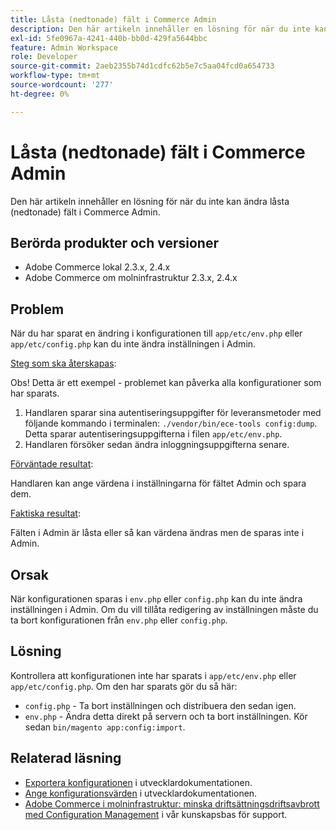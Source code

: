 ```yaml
---
title: Låsta (nedtonade) fält i Commerce Admin
description: Den här artikeln innehåller en lösning för när du inte kan ändra fält i Commerce Admin.
exl-id: 5fe0967a-4241-440b-bb0d-429fa5644bbc
feature: Admin Workspace
role: Developer
source-git-commit: 2aeb2355b74d1cdfc62b5e7c5aa04fcd0a654733
workflow-type: tm+mt
source-wordcount: '277'
ht-degree: 0%

---
```


# Låsta (nedtonade) fält i Commerce Admin

Den här artikeln innehåller en lösning för när du inte kan ändra låsta (nedtonade) fält i Commerce Admin.

## Berörda produkter och versioner

* Adobe Commerce lokal 2.3.x, 2.4.x
* Adobe Commerce om molninfrastruktur 2.3.x, 2.4.x

## Problem

När du har sparat en ändring i konfigurationen till `app/etc/env.php` eller `app/etc/config.php` kan du inte ändra inställningen i Admin.

<u>Steg som ska återskapas</u>:

Obs! Detta är ett exempel - problemet kan påverka alla konfigurationer som har sparats.

1. Handlaren sparar sina autentiseringsuppgifter för leveransmetoder med följande kommando i terminalen: `./vendor/bin/ece-tools config:dump`. Detta sparar autentiseringsuppgifterna i filen `app/etc/env.php`.
1. Handlaren försöker sedan ändra inloggningsuppgifterna senare.

<u>Förväntade resultat</u>:

Handlaren kan ange värdena i inställningarna för fältet Admin och spara dem.

<u>Faktiska resultat</u>:

Fälten i Admin är låsta eller så kan värdena ändras men de sparas inte i Admin.

## Orsak

När konfigurationen sparas i `env.php` eller `config.php` kan du inte ändra inställningen i Admin. Om du vill tillåta redigering av inställningen måste du ta bort konfigurationen från `env.php` eller `config.php`.

## Lösning

Kontrollera att konfigurationen inte har sparats i `app/etc/env.php` eller `app/etc/config.php`. Om den har sparats gör du så här:

* `config.php` - Ta bort inställningen och distribuera den sedan igen.
* `env.php` - Ändra detta direkt på servern och ta bort inställningen. Kör sedan `bin/magento app:config:import`.

## Relaterad läsning

* [Exportera konfigurationen](https://experienceleague.adobe.com/en/docs/commerce-operations/configuration-guide/cli/configuration-management/export-configuration) i utvecklardokumentationen.
* [Ange konfigurationsvärden](https://experienceleague.adobe.com/en/docs/commerce-operations/configuration-guide/cli/configuration-management/set-configuration-values) i utvecklardokumentationen.
* [Adobe Commerce i molninfrastruktur: minska driftsättningsdriftsavbrott med Configuration Management](/help/how-to/general/magento-cloud-reduce-deployment-downtime-with-configuration-management.md) i vår kunskapsbas för support.

